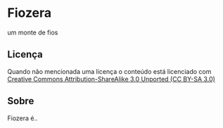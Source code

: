 Fiozera
=======
um monte de fios

Licença
-------
Quando não mencionada uma licença o conteúdo está licenciado com [Creative Commons Attribution-ShareAlike 3.0 Unported (CC BY-SA 3.0) ](http://creativecommons.org/licenses/by-sa/3.0/)

Sobre
-----
Fiozera é..